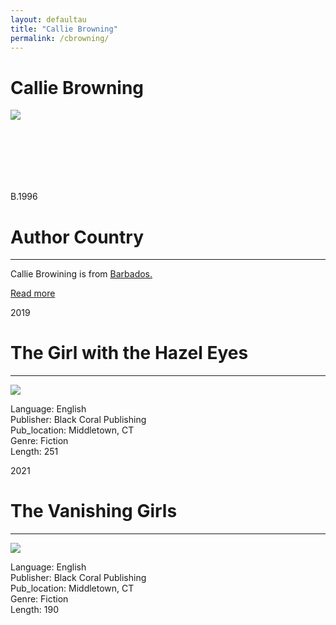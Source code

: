 ```yaml
---
layout: defaultau
title: "Callie Browning"
permalink: /cbrowning/
---
```

<!-- partial:index.partial.html -->
<div class="content">
    <h1>Callie Browning</h1>
    <div class="quote">
        <div><img src="https://scontent-sju1-1.xx.fbcdn.net/v/t1.6435-9/175193694_3884625418317449_2593790092314828875_n.jpg?_nc_cat=108&ccb=1-7&_nc_sid=a26aad&_nc_ohc=joxnfOmFkEkAX8LEPxP&_nc_ht=scontent-sju1-1.xx&oh=00_AT8NeouOlQhqwpGjGYcKgIvmT_0aat2LwMKSytsyCBJ4nQ&oe=62FC4977" class="logo"></div>
    </div>
    <div class="timeline">
        <div style="padding-bottom:100px;"></div>
        <div class="block">
            <div class="date right"><p class="right"> B.1996 </p></div>
            <div class="dot"></div>
            <div class="left first">
            <div class="author_country">
                <h1>Author Country</h1><hr>
            <div class="aclocation"><p> Callie Browining is from <a href="{{ site.baseurl }}/12">Barbados.</a></p></div>
                <div class="acreadmore"><a href="#">Read more</a></div>
            </div>
            </div>
        </div>
        <div class="block">
            <div class="date left"><p class="left">2019</p></div>
            <div class="dot"></div>
            <div class="right">
                <h1>The Girl with the Hazel Eyes</h1><hr>
                <p><img src="https://images-na.ssl-images-amazon.com/images/I/512JJTkQX6L._SX331_BO1,204,203,200_.jpg"></p>
                <p>
                Language: English <br/>
                Publisher: Black Coral Publishing <br/>
                Pub_location: Middletown, CT <br/>
                Genre: Fiction <br/>
                Length: 251 <br/>
                </p>
            </div>
        </div>
        <div class="block">
            <div class="date right"><p class="right">2021</p></div>
            <div class="dot"></div>
            <div class="right">
                <h1>The Vanishing Girls</h1><hr>
                <p><img src="https://m.media-amazon.com/images/I/51NqgBgRsXL.jpg"></p>
                <p>
                Language: English <br/>
                Publisher: Black Coral Publishing <br/>
                Pub_location: Middletown, CT <br/>
                Genre: Fiction <br/>
                Length: 190 <br/>
                </p>
            </div>
        </div>        
        </div>
  <!-- partial -->
<script src='https://cdnjs.cloudflare.com/ajax/libs/jquery/3.1.1/jquery.min.js'></script><script  src="{{ site.baseurl }}/assets/js/authorscript.js"></script>